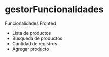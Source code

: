# gestorFuncionalidades
Funcionalidades Fronted
* Lista de productos
* Búsqueda de productos
* Cantidad de registros
* Agregar producto
